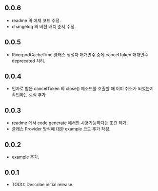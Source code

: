 ## 0.0.6
* readme 의 예제 코드 수정.
* changelog 의 버전 배치 순서 수정.

## 0.0.5
* RiverpodCacheTime 클래스 생성자 매개변수 중에 cancelToken 매개변수 deprecated 처리.

## 0.0.4
* 인자로 받은 cancelToken 의 close() 메소드를 호출할 때 이미 취소가 되었는지 확인하는 로직 추가.

## 0.0.3
* readme 에서 code generate 에서만 사용가능하다는 조건 제거.
* 클래스 Provider 방식에 대한 example 코드 추가 작성.

## 0.0.2
* example 추가. 

## 0.0.1
* TODO: Describe initial release.